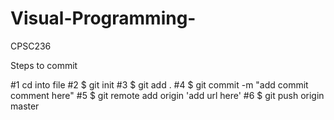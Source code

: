 # Visual-Programming-
CPSC236

Steps to commit 

#1 cd into file 
#2 $ git init
#3 $ git add .
#4 $ git commit -m "add commit comment here"
#5 $ git remote add origin 'add url here'
#6 $ git push origin master
